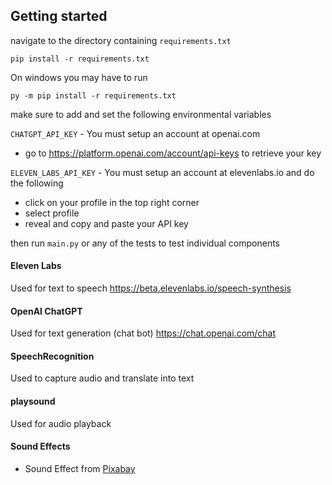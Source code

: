 ## Getting started
navigate to the directory containing `requirements.txt`
```
pip install -r requirements.txt
```

On windows you may have to run
```
py -m pip install -r requirements.txt
```

make sure to add and set the following environmental variables

`CHATGPT_API_KEY` - You must setup an account at openai.com 
- go to https://platform.openai.com/account/api-keys to retrieve your key

`ELEVEN_LABS_API_KEY` - You must setup an account at elevenlabs.io and do the following
- click on your profile in the top right corner
- select profile
- reveal and copy and paste your API key 

then run `main.py` or any of the tests to test individual components

#### Eleven Labs
Used for text to speech
https://beta.elevenlabs.io/speech-synthesis

#### OpenAI ChatGPT
Used for text generation (chat bot)
https://chat.openai.com/chat

#### SpeechRecognition
Used to capture audio and translate into text

#### playsound
Used for audio playback

#### Sound Effects
- Sound Effect from [Pixabay](https://pixabay.com/sound-effects/)